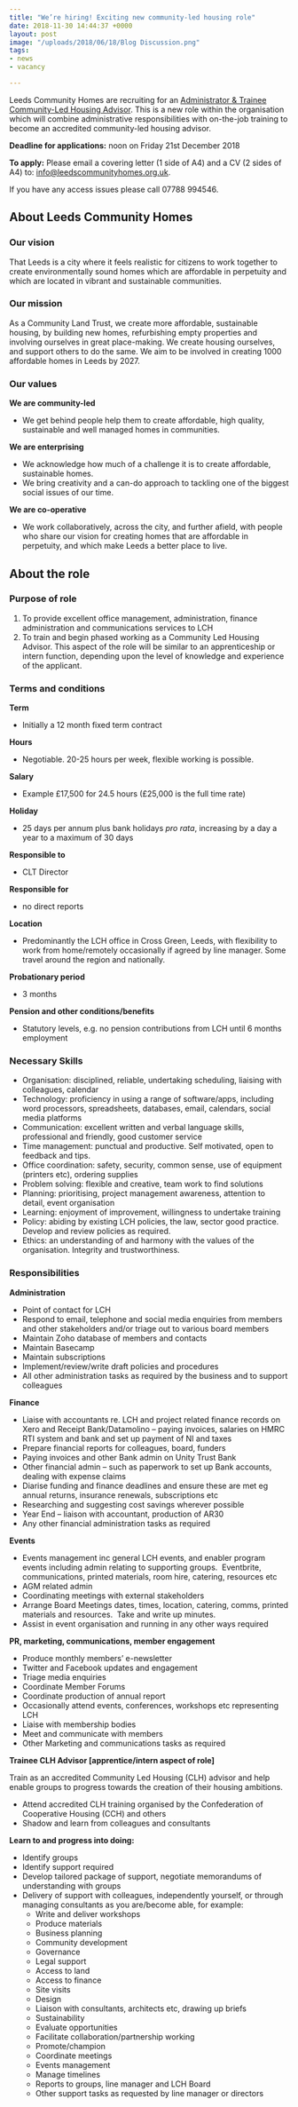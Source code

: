 ```yaml
---
title: "We’re hiring! Exciting new community-led housing role"
date: 2018-11-30 14:44:37 +0000
layout: post
image: "/uploads/2018/06/18/Blog Discussion.png"
tags:
- news
- vacancy

---
```

Leeds Community Homes are recruiting for an <u>Administrator & Trainee Community-Led Housing Advisor</u>. This is a new role within the organisation which will combine administrative responsibilities with on-the-job training to become an accredited community-led housing advisor.

**Deadline for applications:** noon on Friday 21st December 2018

**To apply:** Please email a covering letter (1 side of A4) and a CV (2 sides of A4) to: [info@leedscommunityhomes.org.uk](mailto:info@leedscommunityhomes.org.uk).

If you have any access issues please call 07788 994546.

## About Leeds Community Homes

### Our vision

That Leeds is a city where it feels realistic for citizens to work together to create environmentally sound homes which are affordable in perpetuity and which are located in vibrant and sustainable communities.

### Our mission

As a Community Land Trust, we create more affordable, sustainable housing, by building new homes, refurbishing empty properties and involving ourselves in great place-making. We create housing ourselves, and support others to do the same. We aim to be involved in creating 1000 affordable homes in Leeds by 2027.

### Our values

**We are community-led**

* We get behind people help them to create affordable, high quality, sustainable and well managed homes in communities.

**We are enterprising**

* We acknowledge how much of a challenge it is to create affordable, sustainable homes.
* We bring creativity and a can-do approach to tackling one of the biggest social issues of our time.

**We are co-operative**

* We work collaboratively, across the city, and further afield, with people who share our vision for creating homes that are affordable in perpetuity, and which make Leeds a better place to live.

## About the role

### Purpose of role

1. To provide excellent office management, administration, finance administration and communications services to LCH
2. To train and begin phased working as a Community Led Housing Advisor. This aspect of the role will be similar to an apprenticeship or intern function, depending upon the level of knowledge and experience of the applicant.

### Terms and conditions

**Term**
- Initially a 12 month fixed term contract

**Hours**
- Negotiable. 20-25 hours per week, flexible working is possible.

**Salary**
- Example £17,500 for 24.5 hours (£25,000 is the full time rate)

**Holiday**
- 25 days per annum plus bank holidays _pro rata_, increasing by a day a year to a maximum of 30 days

**Responsible to**
- CLT Director

**Responsible for**
- no direct reports

**Location**
- Predominantly the LCH office in Cross Green, Leeds, with flexibility to work from home/remotely occasionally if agreed by line manager. Some travel around the region and nationally.

**Probationary period**
- 3 months

**Pension and other conditions/benefits**
- Statutory levels, e.g. no pension contributions from LCH until 6 months employment

### Necessary Skills

* Organisation: disciplined, reliable, undertaking scheduling, liaising with colleagues, calendar
* Technology: proficiency in using a range of software/apps, including word processors, spreadsheets, databases, email, calendars, social media platforms
* Communication: excellent written and verbal language skills, professional and friendly, good customer service
* Time management: punctual and productive. Self motivated, open to feedback and tips.
* Office coordination: safety, security, common sense, use of equipment (printers etc), ordering supplies
* Problem solving: flexible and creative, team work to find solutions
* Planning: prioritising, project management awareness, attention to detail, event organisation
* Learning: enjoyment of improvement, willingness to undertake training
* Policy: abiding by existing LCH policies, the law, sector good practice. Develop and review policies as required.
* Ethics: an understanding of and harmony with the values of the organisation. Integrity and trustworthiness.

### Responsibilities

**Administration**

* Point of contact for LCH
* Respond to email, telephone and social media enquiries from members and other stakeholders and/or triage out to various board members
* Maintain Zoho database of members and contacts
* Maintain Basecamp
* Maintain subscriptions
* Implement/review/write draft policies and procedures
* All other administration tasks as required by the business and to support colleagues

**Finance**

* Liaise with accountants re. LCH and project related finance records on Xero and Receipt Bank/Datamolino – paying invoices, salaries on HMRC RTI system and bank and set up payment of NI and taxes
* Prepare financial reports for colleagues, board, funders
* Paying invoices and other Bank admin on Unity Trust Bank
* Other financial admin – such as paperwork to set up Bank accounts, dealing with expense claims
* Diarise funding and finance deadlines and ensure these are met eg annual returns, insurance renewals, subscriptions etc
* Researching and suggesting cost savings wherever possible
* Year End – liaison with accountant, production of AR30
* Any other financial administration tasks as required

**Events**

* Events management inc general LCH events, and enabler program events including admin relating to supporting groups.  Eventbrite, communications, printed materials, room hire, catering, resources etc
* AGM related admin
* Coordinating meetings with external stakeholders
* Arrange Board Meetings dates, times, location, catering, comms, printed materials and resources.  Take and write up minutes.
* Assist in event organisation and running in any other ways required

**PR, marketing, communications, member engagement**

* Produce monthly members’ e-newsletter
* Twitter and Facebook updates and engagement
* Triage media enquiries
* Coordinate Member Forums
* Coordinate production of annual report
* Occasionally attend events, conferences, workshops etc representing LCH
* Liaise with membership bodies
* Meet and communicate with members
* Other Marketing and communications tasks as required

**Trainee CLH Advisor \[apprentice/intern aspect of role\]**

Train as an accredited Community Led Housing (CLH) advisor and help enable groups to progress towards the creation of their housing ambitions.

* Attend accredited CLH training organised by the Confederation of Cooperative Housing (CCH) and others
* Shadow and learn from colleagues and consultants

**Learn to and progress into doing:**

* Identify groups
* Identify support required
* Develop tailored package of support, negotiate memorandums of understanding with groups
* Delivery of support with colleagues, independently yourself, or through managing consultants as you are/become able, for example:
  * Write and deliver workshops
  * Produce materials
  * Business planning
  * Community development
  * Governance
  * Legal support
  * Access to land
  * Access to finance
  * Site visits
  * Design
  * Liaison with consultants, architects etc, drawing up briefs
  * Sustainability
  * Evaluate opportunities
  * Facilitate collaboration/partnership working
  * Promote/champion
  * Coordinate meetings
  * Events management
  * Manage timelines
  * Reports to groups, line manager and LCH Board
  * Other support tasks as requested by line manager or directors